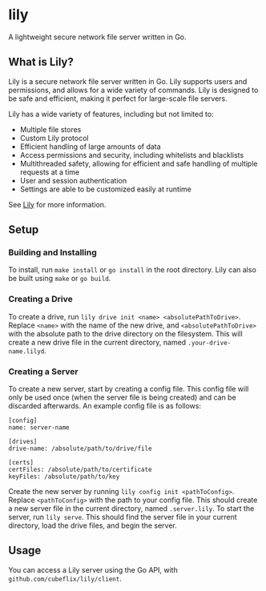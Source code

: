 # lily
A lightweight secure network file server written in Go.

## What is Lily?

Lily is a secure network file server written in Go. Lily supports users and permissions, and allows for a wide variety of commands. Lily is designed to be safe and efficient, making it perfect for large-scale file servers.

Lily has a wide variety of features, including but not limited to:
- Multiple file stores
- Custom Lily protocol
- Efficient handling of large amounts of data
- Access permissions and security, including whitelists and blacklists
- Multithreaded safety, allowing for efficient and safe handling of multiple requests at a time
- User and session authentication
- Settings are able to be customized easily at runtime

See [Lily](./LILY.md) for more information.

## Setup

### Building and Installing
To install, run `make install` or `go install` in the root directory. Lily can also be built using `make` or `go build`. 

### Creating a Drive
To create a drive, run `lily drive init <name> <absolutePathToDrive>`. Replace `<name>` with the name of the new drive, and `<absolutePathToDrive>` with the absolute path to the drive directory on the filesystem. This will create a new drive file in the current directory, named `.your-drive-name.lilyd`.

### Creating a Server
To create a new server, start by creating a config file. This config file will only be used once (when the server file is being created) and can be discarded afterwards. An example config file is as follows:
```
[config]
name: server-name

[drives]
drive-name: /absolute/path/to/drive/file

[certs]
certFiles: /absolute/path/to/certificate
keyFiles: /absolute/path/to/key
```

Create the new server by running `lily config init <pathToConfig>`. Replace `<pathToConfig>` with the path to your config file. This should create a new server file in the current directory, named `.server.lily`. To start the server, run `lily serve`. This should find the server file in your current directory, load the drive files, and begin the server.

## Usage

You can access a Lily server using the Go API, with `github.com/cubeflix/lily/client`.
